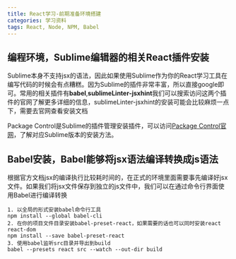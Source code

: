 ```yaml
---
title: React学习-前期准备环境搭建
categories: 学习资料
tags: React, Node, NPM, Babel
---
```


## 编程环境，Sublime编辑器的相关React插件安装

Sublime本身不支持jsx的语法，因此如果使用Sublime作为你的React学习工具在编写代码的时候会有点糟糕。因为Sublime的插件非常丰富，所以直接google即可。常用的相关插件有**babel**,**sublimeLinter-jsxhint**我们可以搜索访问这两个插件的官网了解更多详细的信息，sublimeLinter-jsxhint的安装可能会比较麻烦一点下，需要去官网查看安装文档

Package Control是Sublime的插件管理安装插件，可以访问[Package Control官网](https://packagecontrol.io/installation)，了解对应Sublime版本的安装方法。

## Babel安装，Babel能够将jsx语法编译转换成js语法

根据官方文档jsx的编译执行比较耗时间的，在正式的环境里面需要事先编译好jsx文件。如果我们将jsx文件保存到独立的js文件中，我们可以在通过命令行界面使用Babel进行编译转换
```
1. 以全局的形式安装babel命令行工具
npm install --global babel-cli
2. 在你的项目文件目录安装babel-preset-react，如果需要的话也可以同时安装react react-dom
npm install --save babel-preset-react
3. 使用babel监听src目录并导出到build
babel --presets react src --watch --out-dir build
```